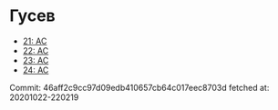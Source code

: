 # Гусев
- [21: AC](21.md)
- [22: AC](22.md)
- [23: AC](23.md)
- [24: AC](24.md)

Commit: 46aff2c9cc97d09edb410657cb64c017eec8703d
 fetched at: 20201022-220219
